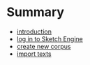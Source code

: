 # Summary

- [introduction][1]
- [log in to Sketch Engine][2]
- [create new corpus][3]
- [import texts][4]

[1]:	./intro.md
[2]:	./page001.md
[3]:	./page003.md
[4]:	-/page004.md